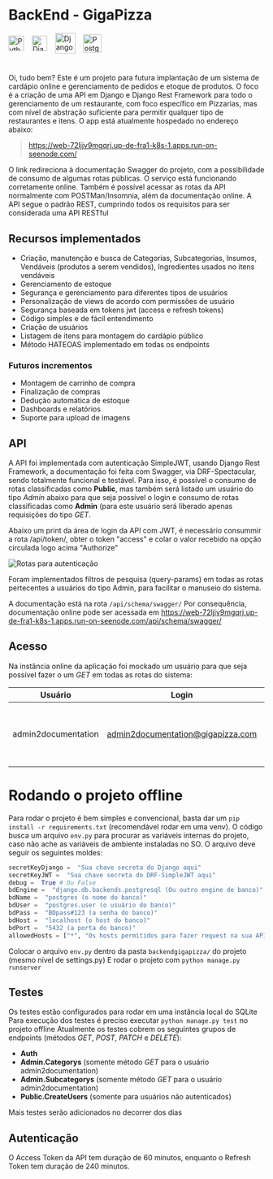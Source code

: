 
# BackEnd - GigaPizza

<img align="center" alt="Python" width="30" src="https://cdn.jsdelivr.net/gh/devicons/devicon/icons/python/python-original.svg"><span>&nbsp;&nbsp;&nbsp;</span>
<img align="center" alt="Django" width="30" src="https://cdn.worldvectorlogo.com/logos/django.svg"><span>&nbsp;&nbsp;&nbsp;</span>
<img align="center" alt="Django Rest Framework" height="40" src="https://i.imgur.com/dcVFAeV.png"><span>&nbsp;&nbsp;&nbsp;</span>
<img align="center" alt="PostgreSQL" width="36" src="https://cdn.jsdelivr.net/gh/devicons/devicon@latest/icons/postgresql/postgresql-original.svg"><span>&nbsp;&nbsp;&nbsp;</span>

#
Oi, tudo bem?
Este é um projeto para futura implantação de um sistema de cardápio online e gerenciamento de pedidos e etoque de produtos.
O foco é a criação de uma API em Django e Django Rest Framework para todo o gerenciamento de um restaurante, com foco específico em Pizzarias, mas com nível de abstração suficiente para permitir qualquer tipo de restaurantes e itens.
O app está atualmente hospedado no endereço abaixo:
><https://web-72ljjv9mgqrj.up-de-fra1-k8s-1.apps.run-on-seenode.com/>

O link redireciona à documentação Swagger do projeto, com a possibilidade de consumo de algumas rotas públicas.
O serviço está funcionando corretamente online.
Também é possível acessar as rotas da API normalmente com POSTMan/Insomnia, além da documentação online.
A API segue o padrão REST, cumprindo todos os requisitos para ser considerada uma API RESTful

## Recursos implementados
-   Criação, manutenção e busca de Categorias, Subcategorias, Insumos, Vendáveis (produtos a serem vendidos), Ingredientes usados no itens vendáveis
- Gerenciamento de estoque
-   Segurança e gerenciamento para diferentes tipos de usuários
-   Personalização de views de acordo com permissões de usuário
-   Segurança baseada em tokens jwt (access e refresh tokens)
-   Código simples e de fácil entendimento
-   Criação de usuários
-   Listagem de itens para montagem do cardápio público
-   Método HATEOAS implementado em todas os endpoints
### Futuros incrementos
- Montagem de carrinho de compra
- Finalização de compras
- Dedução automática de estoque
- Dashboards e relatórios
- Suporte para upload de imagens

## API

A API foi implementada com autenticação SimpleJWT, usando Django Rest Framework, a documentação foi feita com Swagger, via DRF-Spectacular, sendo totalmente funcional e testável. Para isso, é possível o consumo de rotas classificadas como **Public**, mas também será listado um usuário do tipo *Admin* abaixo para que seja possível o login e consumo de rotas classificadas como **Admin** (para este usuário será liberado apenas requisições do tipo *GET*. 

Abaixo um print da área de login da API com JWT, é necessário consummir a rota /api/token/, obter o token "access" e colar o valor recebido na opção circulada logo acima "Authorize"

<img src="https://i.imgur.com/rRDLtf5.png" alt="Rotas para autenticação">


Foram implementados filtros de pesquisa (query-params) em todas as rotas pertecentes a usuários do tipo Admin, para facilitar o manuseio do sistema.

A documentação está na rota `/api/schema/swagger/`
Por consequência, documentação online pode ser acessada em <https://web-72ljjv9mgqrj.up-de-fra1-k8s-1.apps.run-on-seenode.com/api/schema/swagger/>


## Acesso

Na instância online da aplicação foi mockado um usuário para que seja possível fazer o um *GET* em todas as rotas do sistema:

|  Usuário          |Login                            |Senha        |Observação        |
|-------------------|---------------------------------|-------------|------------------|
|admin2documentation|admin2documentation@gigapizza.com|documentation|User apenas com permissões *GET* na categoria **Admin**



# Rodando o projeto offline

Para rodar o projeto é bem simples e convencional, basta dar um `pip install -r requirements.txt` (recomendável rodar em uma venv).
O código busca um arquivo `env.py` para procurar as variáveis internas do projeto, caso não ache as variáveis de ambiente instaladas no SO. O arquivo deve seguir os seguintes moldes:
```python
secretKeyDjango =  "Sua chave secreta do Django aqui"
secretKeyJWT =  "Sua chave secreta do DRF-SimpleJWT aqui"
debug =  True # Ou False
bdEngine =  "django.db.backends.postgresql (Ou outro engine de banco)"
bdName =  "postgres (o nome do banco)"
bdUser =  "postgres.user (o usuário do banco)"
bdPass =  "BDpass#123 (a senha do banco)"
bdHost =  "localhost (o host do banco)"
bdPort =  "5432 (a porta do banco)"
allowedHosts = ["*", "Os hosts permitidos para fazer request na sua API"]
```
Colocar o arquivo `env.py` dentro da pasta `backendgigapizza/` do projeto (mesmo nível de settings.py)
E rodar o projeto com `python manage.py runserver`

## Testes

Os testes estão configurados para rodar em uma instância local do SQLite
Para execução dos testes é preciso executar `python manage.py test` no projeto offline
Atualmente os testes cobrem os seguintes grupos de endpoints (métodos *GET*, *POST*, *PATCH* e *DELETE*):
- **Auth**
- **Admin.Categorys** (somente método *GET* para o usuário admin2documentation)
- **Admin.Subcategorys** (somente método *GET* para o usuário admin2documentation)
- **Public.CreateUsers** (somente para usuários não autenticados)

Mais testes serão adicionados no decorrer dos dias

## Autenticação

 O Access Token da API tem duração de 60 minutos, enquanto o Refresh Token tem duração de 240 minutos.
